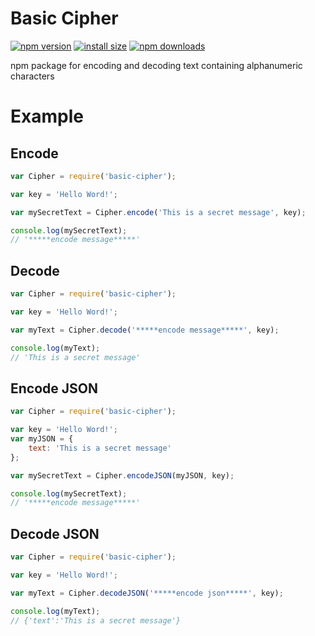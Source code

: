# Basic Cipher
[![npm version](https://img.shields.io/npm/v/basic-cipher.svg?style=flat-square)](https://www.npmjs.com/package/basic-cipher)
[![install size](https://packagephobia.now.sh/badge?p=basic-cipher)](https://packagephobia.now.sh/result?p=basic-cipher)
[![npm downloads](https://img.shields.io/npm/dm/basic-cipher.svg?style=flat-square)](http://npm-stat.com/charts.html?package=basic-cipher)

npm package for encoding and decoding text containing alphanumeric characters


# Example

## Encode
```javascript
var Cipher = require('basic-cipher');

var key = 'Hello Word!';

var mySecretText = Cipher.encode('This is a secret message', key);

console.log(mySecretText);
// '*****encode message*****'

```

## Decode
```javascript
var Cipher = require('basic-cipher');

var key = 'Hello Word!';

var myText = Cipher.decode('*****encode message*****', key);

console.log(myText);
// 'This is a secret message'
```

## Encode JSON
```javascript
var Cipher = require('basic-cipher');

var key = 'Hello Word!';
var myJSON = {
    text: 'This is a secret message'
};

var mySecretText = Cipher.encodeJSON(myJSON, key);

console.log(mySecretText);
// '*****encode message*****'

```

## Decode JSON
```javascript
var Cipher = require('basic-cipher');

var key = 'Hello Word!';

var myText = Cipher.decodeJSON('*****encode json*****', key);

console.log(myText);
// {'text':'This is a secret message'}
```